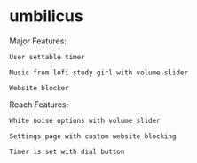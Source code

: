 # umbilicus

Major Features:

    User settable timer
    
    Music from lofi study girl with volume slider
    
    Website blocker

Reach Features:

    White noise options with volume slider
    
    Settings page with custom website blocking
    
    Timer is set with dial button
    
